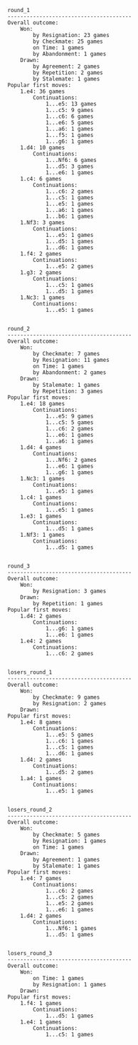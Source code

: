     round_1
    ---------------------------------------
    Overall outcome:
        Won:
            by Resignation: 23 games
            by Checkmate: 25 games
            on Time: 1 games
            by Abandonment: 1 games
        Drawn:
            by Agreement: 2 games
            by Repetition: 2 games
            by Stalemate: 1 games
    Popular first moves:
        1.e4: 36 games
            Continuations:
                1...e5: 13 games
                1...c5: 9 games
                1...c6: 6 games
                1...e6: 5 games
                1...a6: 1 games
                1...f5: 1 games
                1...g6: 1 games
        1.d4: 10 games
            Continuations:
                1...Nf6: 6 games
                1...d5: 3 games
                1...e6: 1 games
        1.c4: 6 games
            Continuations:
                1...c6: 2 games
                1...c5: 1 games
                1...e5: 1 games
                1...a6: 1 games
                1...b6: 1 games
        1.Nf3: 3 games
            Continuations:
                1...e5: 1 games
                1...d5: 1 games
                1...d6: 1 games
        1.f4: 2 games
            Continuations:
                1...e5: 2 games
        1.g3: 2 games
            Continuations:
                1...c5: 1 games
                1...d5: 1 games
        1.Nc3: 1 games
            Continuations:
                1...e5: 1 games


    round_2
    ---------------------------------------
    Overall outcome:
        Won:
            by Checkmate: 7 games
            by Resignation: 11 games
            on Time: 1 games
            by Abandonment: 2 games
        Drawn:
            by Stalemate: 1 games
            by Repetition: 3 games
    Popular first moves:
        1.e4: 18 games
            Continuations:
                1...e5: 9 games
                1...c5: 5 games
                1...c6: 2 games
                1...e6: 1 games
                1...a6: 1 games
        1.d4: 4 games
            Continuations:
                1...Nf6: 2 games
                1...e6: 1 games
                1...g6: 1 games
        1.Nc3: 1 games
            Continuations:
                1...e5: 1 games
        1.c4: 1 games
            Continuations:
                1...e5: 1 games
        1.e3: 1 games
            Continuations:
                1...d5: 1 games
        1.Nf3: 1 games
            Continuations:
                1...d5: 1 games


    round_3
    ---------------------------------------
    Overall outcome:
        Won:
            by Resignation: 3 games
        Drawn:
            by Repetition: 1 games
    Popular first moves:
        1.d4: 2 games
            Continuations:
                1...g6: 1 games
                1...e6: 1 games
        1.e4: 2 games
            Continuations:
                1...c6: 2 games


    losers_round_1
    ---------------------------------------
    Overall outcome:
        Won:
            by Checkmate: 9 games
            by Resignation: 2 games
        Drawn:
    Popular first moves:
        1.e4: 8 games
            Continuations:
                1...e5: 5 games
                1...c6: 1 games
                1...c5: 1 games
                1...d6: 1 games
        1.d4: 2 games
            Continuations:
                1...d5: 2 games
        1.a4: 1 games
            Continuations:
                1...e5: 1 games


    losers_round_2
    ---------------------------------------
    Overall outcome:
        Won:
            by Checkmate: 5 games
            by Resignation: 1 games
            on Time: 1 games
        Drawn:
            by Agreement: 1 games
            by Stalemate: 1 games
    Popular first moves:
        1.e4: 7 games
            Continuations:
                1...c6: 2 games
                1...c5: 2 games
                1...e5: 2 games
                1...e6: 1 games
        1.d4: 2 games
            Continuations:
                1...Nf6: 1 games
                1...d5: 1 games


    losers_round_3
    ---------------------------------------
    Overall outcome:
        Won:
            on Time: 1 games
            by Resignation: 1 games
        Drawn:
    Popular first moves:
        1.f4: 1 games
            Continuations:
                1...d5: 1 games
        1.e4: 1 games
            Continuations:
                1...c5: 1 games
